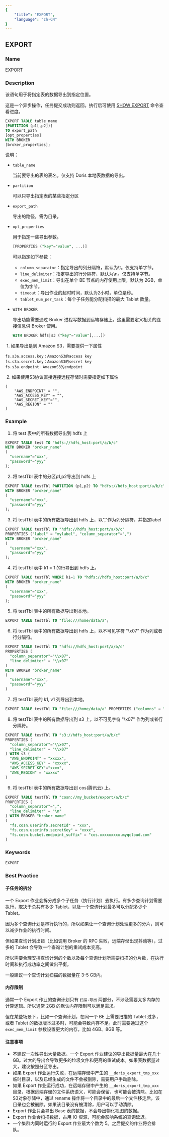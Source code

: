 ```yaml
---
{
    "title": "EXPORT",
    "language": "zh-CN"
}
---
```


<!--
Licensed to the Apache Software Foundation (ASF) under one
or more contributor license agreements.  See the NOTICE file
distributed with this work for additional information
regarding copyright ownership.  The ASF licenses this file
to you under the Apache License, Version 2.0 (the
"License"); you may not use this file except in compliance
with the License.  You may obtain a copy of the License at

  http://www.apache.org/licenses/LICENSE-2.0

Unless required by applicable law or agreed to in writing,
software distributed under the License is distributed on an
"AS IS" BASIS, WITHOUT WARRANTIES OR CONDITIONS OF ANY
KIND, either express or implied.  See the License for the
specific language governing permissions and limitations
under the License.
-->

## EXPORT

### Name

EXPORT

### Description

该语句用于将指定表的数据导出到指定位置。

这是一个异步操作，任务提交成功则返回。执行后可使用 [SHOW EXPORT](../../Show-Statements/SHOW-EXPORT.md) 命令查看进度。

```sql
EXPORT TABLE table_name
[PARTITION (p1[,p2])]
TO export_path
[opt_properties]
WITH BROKER
[broker_properties];
```

说明：

- `table_name`

  当前要导出的表的表名。仅支持 Doris 本地表数据的导出。

- `partition`

  可以只导出指定表的某些指定分区

- `export_path`

  导出的路径，需为目录。

- `opt_properties`

  用于指定一些导出参数。

  ```sql
  [PROPERTIES ("key"="value", ...)]
  ```

  可以指定如下参数：

  - `column_separator`：指定导出的列分隔符，默认为\t。仅支持单字节。
  - `line_delimiter`：指定导出的行分隔符，默认为\n。仅支持单字节。
  - `exec_mem_limit`：导出在单个 BE 节点的内存使用上限，默认为 2GB，单位为字节。
  - `timeout`：导出作业的超时时间，默认为2小时，单位是秒。
  - `tablet_num_per_task`：每个子任务能分配扫描的最大 Tablet 数量。

- `WITH BROKER`

  导出功能需要通过 Broker 进程写数据到远端存储上。这里需要定义相关的连接信息供 Broker 使用。

  ```sql
  WITH BROKER hdfs|s3 ("key"="value"[,...])
  ```

​       1. 如果导出是到 Amazon S3，需要提供一下属性

```
fs.s3a.access.key：AmazonS3的access key
fs.s3a.secret.key：AmazonS3的secret key
fs.s3a.endpoint：AmazonS3的endpoint
```
​       2. 如果使用S3协议直接连接远程存储时需要指定如下属性

    (
        "AWS_ENDPOINT" = "",
        "AWS_ACCESS_KEY" = "",
        "AWS_SECRET_KEY"="",
        "AWS_REGION" = ""
    )

### Example

1. 将 test 表中的所有数据导出到 hdfs 上

```sql
EXPORT TABLE test TO "hdfs://hdfs_host:port/a/b/c" 
WITH BROKER "broker_name" 
(
  "username"="xxx",
  "password"="yyy"
);
```

2. 将 testTbl 表中的分区p1,p2导出到 hdfs 上

```sql
EXPORT TABLE testTbl PARTITION (p1,p2) TO "hdfs://hdfs_host:port/a/b/c" 
WITH BROKER "broker_name" 
(
  "username"="xxx",
  "password"="yyy"
);
```

3. 将 testTbl 表中的所有数据导出到 hdfs 上，以","作为列分隔符，并指定label

```sql
EXPORT TABLE testTbl TO "hdfs://hdfs_host:port/a/b/c" 
PROPERTIES ("label" = "mylabel", "column_separator"=",") 
WITH BROKER "broker_name" 
(
  "username"="xxx",
  "password"="yyy"
);
```

4. 将 testTbl 表中 k1 = 1 的行导出到 hdfs 上。

```sql
EXPORT TABLE testTbl WHERE k1=1 TO "hdfs://hdfs_host:port/a/b/c" 
WITH BROKER "broker_name" 
(
  "username"="xxx",
  "password"="yyy"
);
```

5. 将 testTbl 表中的所有数据导出到本地。

```sql
EXPORT TABLE testTbl TO "file:///home/data/a";
```

6. 将 testTbl 表中的所有数据导出到 hdfs 上，以不可见字符 "\x07" 作为列或者行分隔符。

```sql
EXPORT TABLE testTbl TO "hdfs://hdfs_host:port/a/b/c" 
PROPERTIES (
  "column_separator"="\\x07", 
  "line_delimiter" = "\\x07"
) 
WITH BROKER "broker_name" 
(
  "username"="xxx", 
  "password"="yyy"
)
```

7. 将 testTbl 表的 k1, v1 列导出到本地。

```sql
EXPORT TABLE testTbl TO "file:///home/data/a" PROPERTIES ("columns" = "k1,v1");
```

8. 将 testTbl 表中的所有数据导出到 s3 上，以不可见字符 "\x07" 作为列或者行分隔符。

```sql
EXPORT TABLE testTbl TO "s3://hdfs_host:port/a/b/c" 
PROPERTIES (
  "column_separator"="\\x07", 
  "line_delimiter" = "\\x07"
) WITH s3 (
  "AWS_ENDPOINT" = "xxxxx",
  "AWS_ACCESS_KEY" = "xxxxx",
  "AWS_SECRET_KEY"="xxxx",
  "AWS_REGION" = "xxxxx"
)
```

9. 将 testTbl 表中的所有数据导出到 cos(腾讯云) 上。

```sql
EXPORT TABLE testTbl TO "cosn://my_bucket/export/a/b/c"
PROPERTIES (
  "column_separator"=",",
  "line_delimiter" = "\n"
) WITH BROKER "broker_name"
(
  "fs.cosn.userinfo.secretId" = "xxx",
  "fs.cosn.userinfo.secretKey" = "xxxx",
  "fs.cosn.bucket.endpoint_suffix" = "cos.xxxxxxxxx.myqcloud.com"
)
```

### Keywords

    EXPORT

### Best Practice

#### 子任务的拆分

一个 Export 作业会拆分成多个子任务（执行计划）去执行。有多少查询计划需要执行，取决于总共有多少 Tablet，以及一个查询计划最多可以分配多少个 Tablet。

因为多个查询计划是串行执行的，所以如果让一个查询计划处理更多的分片，则可以减少作业的执行时间。

但如果查询计划出错（比如调用 Broker 的 RPC 失败，远端存储出现抖动等），过多的 Tablet 会导致一个查询计划的重试成本变高。

所以需要合理安排查询计划的个数以及每个查询计划所需要扫描的分片数，在执行时间和执行成功率之间做出平衡。

一般建议一个查询计划扫描的数据量在 3-5 GB内。

#### 内存限制

通常一个 Export 作业的查询计划只有 `扫描-导出` 两部分，不涉及需要太多内存的计算逻辑。所以通常 2GB 的默认内存限制可以满足需求。

但在某些场景下，比如一个查询计划，在同一个 BE 上需要扫描的 Tablet 过多，或者 Tablet 的数据版本过多时，可能会导致内存不足。此时需要通过这个 `exec_mem_limit` 参数设置更大的内存，比如 4GB、8GB 等。

#### 注意事项

- 不建议一次性导出大量数据。一个 Export 作业建议的导出数据量最大在几十 GB。过大的导出会导致更多的垃圾文件和更高的重试成本。如果表数据量过大，建议按照分区导出。
- 如果 Export 作业运行失败，在远端存储中产生的 `__doris_export_tmp_xxx` 临时目录，以及已经生成的文件不会被删除，需要用户手动删除。
- 如果 Export 作业运行成功，在远端存储中产生的 `__doris_export_tmp_xxx` 目录，根据远端存储的文件系统语义，可能会保留，也可能会被清除。比如在S3对象存储中，通过 rename 操作将一个目录中的最后一个文件移走后，该目录也会被删除。如果该目录没有被清除，用户可以手动清除。
- Export 作业只会导出 Base 表的数据，不会导出物化视图的数据。
- Export 作业会扫描数据，占用 IO 资源，可能会影响系统的查询延迟。
- 一个集群内同时运行的 Export 作业最大个数为 5。之后提交的作业将会排队。
